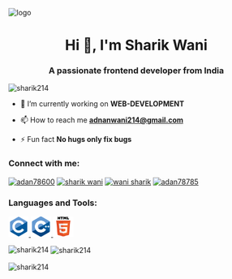 ![logo](https://images.unsplash.com/photo-1510915228340-29c85a43dcfe?ixlib=rb-4.0.3&ixid=MnwxMjA3fDB8MHxzZWFyY2h8MXx8Y29kZXJ8ZW58MHx8MHx8&w=1000&q=80)
<h1 align="center">Hi 👋, I'm Sharik Wani</h1>
<h3 align="center">A passionate frontend developer from India</h3>

<p align="left"> <img src="https://komarev.com/ghpvc/?username=sharik214&label=Profile%20views&color=0e75b6&style=flat" alt="sharik214" /> </p>

- 🔭 I’m currently working on **WEB-DEVELOPMENT**

- 📫 How to reach me **adnanwani214@gmail.com**

- ⚡ Fun fact **No hugs only fix bugs**

<h3 align="left">Connect with me:</h3>
<p align="left">
<a href="https://twitter.com/adan78600" target="blank"><img align="center" src="https://raw.githubusercontent.com/rahuldkjain/github-profile-readme-generator/master/src/images/icons/Social/twitter.svg" alt="adan78600" height="30" width="40" /></a>
<a href="https://linkedin.com/in/sharik wani" target="blank"><img align="center" src="https://raw.githubusercontent.com/rahuldkjain/github-profile-readme-generator/master/src/images/icons/Social/linked-in-alt.svg" alt="sharik wani" height="30" width="40" /></a>
<a href="https://fb.com/wani sharik" target="blank"><img align="center" src="https://raw.githubusercontent.com/rahuldkjain/github-profile-readme-generator/master/src/images/icons/Social/facebook.svg" alt="wani sharik" height="30" width="40" /></a>
<a href="https://instagram.com/adan78785" target="blank"><img align="center" src="https://raw.githubusercontent.com/rahuldkjain/github-profile-readme-generator/master/src/images/icons/Social/instagram.svg" alt="adan78785" height="30" width="40" /></a>
</p>

<h3 align="left">Languages and Tools:</h3>
<p align="left"> <a href="https://www.cprogramming.com/" target="_blank" rel="noreferrer"> <img src="https://raw.githubusercontent.com/devicons/devicon/master/icons/c/c-original.svg" alt="c" width="40" height="40"/> </a> <a href="https://www.w3schools.com/cpp/" target="_blank" rel="noreferrer"> <img src="https://raw.githubusercontent.com/devicons/devicon/master/icons/cplusplus/cplusplus-original.svg" alt="cplusplus" width="40" height="40"/> </a> <a href="https://www.w3.org/html/" target="_blank" rel="noreferrer"> <img src="https://raw.githubusercontent.com/devicons/devicon/master/icons/html5/html5-original-wordmark.svg" alt="html5" width="40" height="40"/> </a> </p>

<p><img align="left" src="https://github-readme-stats.vercel.app/api/top-langs?username=sharik214&show_icons=true&locale=en&layout=compact" alt="sharik214" /></p>

<p>&nbsp;<img align="center" src="https://github-readme-stats.vercel.app/api?username=sharik214&show_icons=true&locale=en" alt="sharik214" /></p>

<p><img align="center" src="https://github-readme-streak-stats.herokuapp.com/?user=sharik214&" alt="sharik214" /></p>
